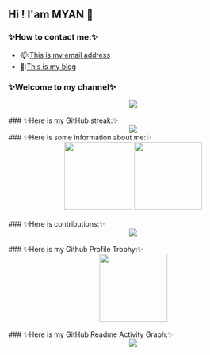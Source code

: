 ## Hi ! I'am MYAN 👋 
<!--
**MYAN1998/MYAN1998** is a ✨ _special_ ✨ repository because its `README.md` (this file) appears on your GitHub profile.

Here are some ideas to get you started:

- 🔭 I’m currently working on ...
- 🌱 I’m currently learning ...
- 👯 I’m looking to collaborate on ...
- 🤔 I’m looking for help with ...
- 💬 Ask me about ...
- 📫 How to reach me: ...
- 😄 Pronouns: ...
- ⚡ Fun fact: ...
-->
### ✨How to contact me:✨</br>
- 📫:<a href="mailto:zhouenpei980523@163.com">This is my email address</a></br>
- 💖:<a href="https://zhouenpei0523.top/">This is my blog</a></br>
### ✨Welcome to my channel✨</br>
<div align="center">
    <img  src="https://count.getloli.com/get/@:MYAN1998?theme=gelbooru-h#pic_center"/>
</div></br>
### ✨Here is my GitHub streak:✨</br>
<div align="center">
    <img  src="https://github-readme-streak-stats.herokuapp.com/?user=DenverCoder1&theme=holi-theme"/>
</div>
### ✨Here is some information about me:✨</br>
<div align="center">
    <img  height="137px" src="https://github-readme-stats.vercel.app/api?username=MYAN1998&theme=tokyonight"/>
    <img  height="137px" src="https://github-readme-stats.vercel.app/api/top-langs/?username=MYAN1998&layout=compact&theme=tokyonight"/>
</div></br>
### ✨Here is contributions:✨</br>
<div align="center">
    <img color="black" src="https://cdn.jsdelivr.net/gh/MYAN1998/MYAN1998/assets/github-contribution-grid-snake.svg" />
</div></br>
### ✨Here is my Github Profile Trophy:✨</br>
<div align="center">
    <img  height="137px" src="https://github-profile-trophy.vercel.app/?username=MYAN1998&theme=algolia"/>
</div></br>
### ✨Here is my GitHub Readme Activity Graph:✨</br>
<div align="center">
    <img  src="https://activity-graph.herokuapp.com/graph?username=MYAN1998&theme=react-dark"/>
</div>


 



